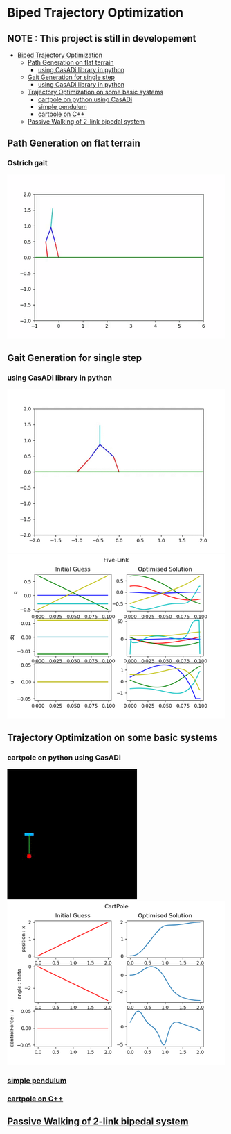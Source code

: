 # Biped Trajectory Optimization
## NOTE : This project is still in developement
- [Biped Trajectory Optimization](#biped-trajectory-optimization)
  * [Path Generation on flat terrain](#path-generation-on-flat-terrain)
    + [using CasADi library in python](#using-casadi-library-in-python)
  * [Gait Generation for single step](#gait-generation-for-single-step)
    + [using CasADi library in python](#using-casadi-library-in-python)
  * [Trajectory Optimization on some basic systems](#trajectory-optimization-on-some-basic-systems)
    + [cartpole on python using CasADi](#cartpole-on-python-using-casadi)
    + [simple pendulum](#simple-pendulum)
    + [cartpole on C++](#cartpole-on-c)
  * [Passive Walking of 2-link bipedal system](#passive-walking-of-2-link-bipedal-system)

## Path Generation on flat terrain
### Ostrich gait
![](https://github.com/IvLabs/biped_trajectory_optimization/blob/master/five-link-path-generation/path1.gif)
## Gait Generation for single step
### using CasADi library in python
![](https://github.com/IvLabs/biped_trajectory_optimization/blob/master/five-link-gait-generation/animation2.gif) 
![](https://github.com/IvLabs/biped_trajectory_optimization/blob/master/five-link-gait-generation/graph.png)

## Trajectory Optimization on some basic systems
### cartpole on python using CasADi
![](https://github.com/IvLabs/biped_trajectory_optimization/blob/master/basic_tasks/catpole-python/cartpole.gif) ![](https://github.com/IvLabs/biped_trajectory_optimization/blob/master/basic_tasks/catpole-python/Graph.png)

### [simple pendulum](https://github.com/IvLabs/biped_trajectory_optimization/blob/master/basic_tasks/simple_pendulum.m)

### [cartpole on C++](https://github.com/IvLabs/biped_trajectory_optimization/tree/master/basic_tasks/cartpole-cpp)

## [Passive Walking of 2-link bipedal system](https://github.com/IvLabs/biped_trajectory_optimization/tree/master/Passive%20Walker)



